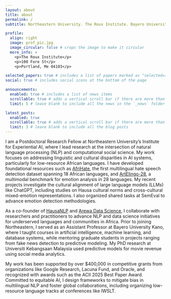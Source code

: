 ```yaml
---
layout: about
title: about
permalink: /
subtitle: Northeastern University. The Roux Institute. Bayero University Kano. MasaKhane. HausaNLP.

profile:
  align: right
  image: prof_pic.jpg
  image_circular: false # crops the image to make it circular
  more_info: >
    <p>The Roux Institute</p>
    <p>100 Fore St</p>
    <p>Portland, Me 04103</p>

selected_papers: true # includes a list of papers marked as "selected={true}"
social: true # includes social icons at the bottom of the page

announcements:
  enabled: true # includes a list of news items
  scrollable: true # adds a vertical scroll bar if there are more than 3 news items
  limit: 5 # leave blank to include all the news in the `_news` folder

latest_posts:
  enabled: true
  scrollable: true # adds a vertical scroll bar if there are more than 3 new posts items
  limit: 3 # leave blank to include all the blog posts
---
```


I am a Postdoctoral Research Fellow at Northeastern University’s Institute for Experiential AI, where I lead research at the intersection of natural language processing (NLP) and computational social science. My work focuses on addressing linguistic and cultural disparities in AI systems, particularly for low-resource African languages. I have developed foundational resources such as [AfriHate](https://github.com/AfriHate/AfriHate), the first multilingual hate speech detection dataset spanning 18 African languages, and [ArtElingo-28](https://www.artelingo.org/artelingo-28-emnlp24), a multimodal benchmark for emotion analysis in 28 languages. My recent projects investigate the cultural alignment of large language models (LLMs) like ChatGPT, including studies on Hausa cultural norms and cross-cultural mixed-emotion representations. I also organized shared tasks at SemEval to advance emotion detection methodologies.

As a co-founder of [HausaNLP](https://hausanlp.github.io) and [Arewa Data Science](https://arewadatascience.github.io), I collaborate with researchers and practitioners to advance NLP and data science initiatives for underserved languages and communities in Africa. Prior to joining Northeastern, I served as an Assistant Professor at Bayero University Kano, where I taught courses in artificial intelligence, machine learning, and database systems, while mentoring graduate students in projects ranging from fake news detection to predictive modeling. My PhD research at Universiti Kebangsaan Malaysia used predictive models for movie revenue using social media analytics.

My work has been supported by over $400,000 in competitive grants from organizations like Google Research, Lacuna Fund, and Oracle, and recognized with awards such as the ACII 2025 Best Paper Award. Committed to equitable AI, I design frameworks to mitigate bias in multilingual NLP and foster global collaborations, including organizing low-resource language tracks at conferences like IWSLT. 

